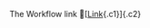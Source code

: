 The Workflow link
👏[[Link](https://www.google.com/url?q=http://www.google.com&sa=D&source=editors&ust=1755712556855698&usg=AOvVaw2jt-DnQEEveyG733raz7Hg){.c1}]{.c2}
